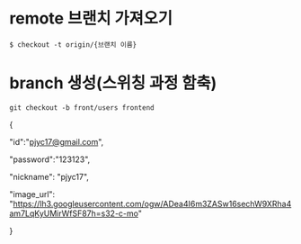 # remote 브랜치 가져오기

```shell
$ checkout -t origin/{브랜치 이름}
```

# branch 생성(스위칭 과정 함축)

```shell
git checkout -b front/users frontend
```



{

  "id":"pjyc17@gmail.com",

  "password":"123123",

  "nickname": "pjyc17",

  "image_url": "https://lh3.googleusercontent.com/ogw/ADea4I6m3ZASw16sechW9XRha4am7LqKyUMirWfSF87h=s32-c-mo"

}